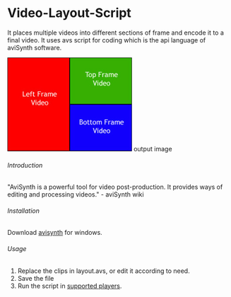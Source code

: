 # Video-Layout-Script
It places multiple videos into different sections of frame and encode it to a final video. It uses avs script for coding which is the api language of aviSynth software.

![Layout](layout.png "Layout")
output image

###### Introduction
 "AviSynth is a powerful tool for video post-production. It provides ways of editing and processing videos." - aviSynth wiki

###### Installation
Download [avisynth](https://sourceforge.net/projects/avisynth2/files/AviSynth%202.5/) for windows.

###### Usage
1. Replace the clips in layout.avs, or edit it according to need.
2. Save the file
3. Run the script in [supported players](https://en.wikipedia.org/wiki/AviSynth#AviSynth_compatible_programs).

